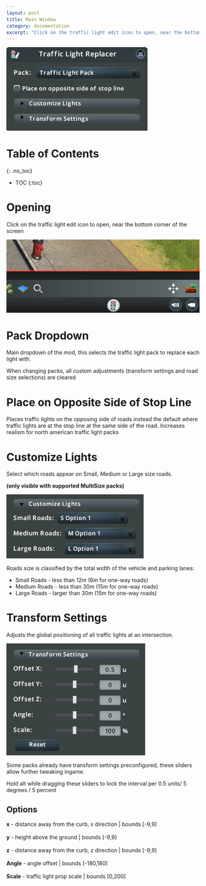 ```yaml
---
layout: post
title: Main Window
category: documentation
excerpt: "Click on the traffic light edit icon to open, near the bottom corner of the screen. Main dropdown of the mod, this selects the traffic light pack to replace"
---
```


![mainwindow](/assets/images/Cities_HKHGiqZjNV.png)

# Table of Contents
{: .no_toc}

* TOC
{:toc}


# Opening

Click on the traffic light edit icon to open, near the bottom corner of the screen

<img src="/assets/images/tlricon-location.png" width="555">


# Pack Dropdown

Main dropdown of the mod, this selects the traffic light pack to replace each light with.

When changing packs, all custom adjustments (transform settings and road size selections) are cleared


# Place on Opposite Side of Stop Line

Places traffic lights on the opposing side of roads instead the default where traffic lights are at the stop line at the same side of the road. Increases realism for north american traffic light packs

# Customize Lights

Select which roads appear on Small, Medium or Large size roads.

**(only visible with supported MultiSize packs)** 

![customlightpanel](/assets/images/Cities_QMSIlvzEGa.png)


Roads size is classified by the total width of the vehicle and parking lanes:

* Small Roads - less than 12m (6m for one-way roads)
* Medium Roads - less than 30m (15m for one-way roads)
* Large Roads - larger than 30m (15m for one-way roads)


# Transform Settings 

Adjusts the global positioning of all traffic lights at an intersection.

![transform-panel](/assets/images/Cities_FIxoZdqly0.png)

Some packs already have transform settings preconfigured, these sliders allow further tweaking ingame.

Hold alt while dragging these sliders to lock the interval per 0.5 units/ 5 degrees / 5 percent

## Options

**x** - distance away from the curb, x direction | bounds [-9,9]\
\
**y** - height above the ground | bounds [-9,9]\
\
**z** - distance away from the curb, z direction | bounds [-9,9]\
\
**Angle** - angle offset | bounds [-180,180]\
\
**Scale** - traffic light prop scale | bounds [0,200]
